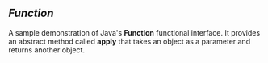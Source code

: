 ## _Function_

A sample demonstration of Java's **Function** functional interface. It provides an abstract method called **apply** that takes an object as a parameter and returns another object.
